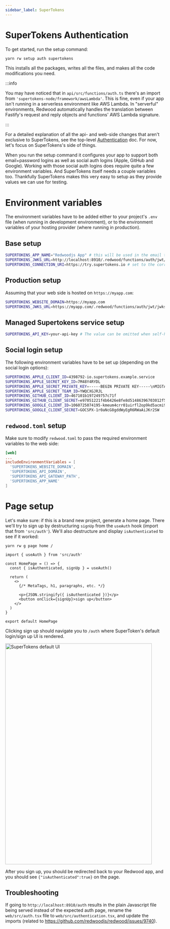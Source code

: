 ```yaml
---
sidebar_label: SuperTokens
---
```


# SuperTokens Authentication

To get started, run the setup command:

```bash
yarn rw setup auth supertokens
```

This installs all the packages, writes all the files, and makes all the code modifications you need.

:::info

You may have noticed that in `api/src/functions/auth.ts` there's an import from `'supertokens-node/framework/awsLambda'`. This is fine, even if your app isn't running in a serverless environment like AWS Lambda. In "serverful" environments, Redwood automatically handles the translation between Fastify's request and reply objects and functions' AWS Lambda signature.

:::

For a detailed explanation of all the api- and web-side changes that aren't exclusive to SuperTokens, see the top-level [Authentication](../authentication.md) doc.
For now, let's focus on SuperTokens's side of things.

When you run the setup command it configures your app to support both email+password logins as well as social auth logins (Apple, GitHub and Google). Working with those social auth logins does require quite a few environment variables. And SuperTokens itself needs a couple variables too. Thankfully SuperTokens makes this very easy to setup as they provide values we can use for testing.

# Environment variables

The environment variables have to be added either to your project's `.env` file (when running in development environment), or to the environment variables of your hosting provider (where running in production).

## Base setup

```bash
SUPERTOKENS_APP_NAME="Redwoodjs App" # this will be used in the email template for password reset or email verification emails.
SUPERTOKENS_JWKS_URL=http://localhost:8910/.redwood/functions/auth/jwt/jwks.json
SUPERTOKENS_CONNECTION_URI=https://try.supertokens.io # set to the correct connection uri
```

## Production setup

Assuming that your web side is hosted on `https://myapp.com`:

```bash
SUPERTOKENS_WEBSITE_DOMAIN=https://myapp.com
SUPERTOKENS_JWKS_URL=https://myapp.com/.redwood/functions/auth/jwt/jwks.json
```

## Managed Supertokens service setup

```bash
SUPERTOKENS_API_KEY=your-api-key # The value can be omitted when self-hosting Supertokens
```

## Social login setup
The following environment variables have to be set up (depending on the social login options):

```bash
SUPERTOKENS_APPLE_CLIENT_ID=4398792-io.supertokens.example.service
SUPERTOKENS_APPLE_SECRET_KEY_ID=7M48Y4RYDL
SUPERTOKENS_APPLE_SECRET_PRIVATE_KEY=-----BEGIN PRIVATE KEY-----\nMIGTAgEAMBMGByqGSM49AgEGCCqGSM49AwEHBHkwdwIBAQQgu8gXs+XYkqXD6Ala9Sf/iJXzhbwcoG5dMh1OonpdJUmgCgYIKoZIzj0DAQehRANCAASfrvlFbFCYqn3I2zeknYXLwtH30JuOKestDbSfZYxZNMqhF/OzdZFTV0zc5u5s3eN+oCWbnvl0hM+9IW0UlkdA\n-----END PRIVATE KEY-----
SUPERTOKENS_APPLE_SECRET_TEAM_ID=YWQCXGJRJL
SUPERTOKENS_GITHUB_CLIENT_ID=467101b197249757c71f
SUPERTOKENS_GITHUB_CLIENT_SECRET=e97051221f4b6426e8fe8d51486396703012f5bd
SUPERTOKENS_GOOGLE_CLIENT_ID=1060725074195-kmeum4crr01uirfl2op9kd5acmi9jutn.apps.googleusercontent.com
SUPERTOKENS_GOOGLE_CLIENT_SECRET=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
```

## `redwood.toml` setup

Make sure to modify `redwood.toml` to pass the required environment variables to the web side:

```toml
[web]
...
includeEnvironmentVariables = [
  'SUPERTOKENS_WEBSITE_DOMAIN',
  'SUPERTOKENS_API_DOMAIN',
  'SUPERTOKENS_API_GATEWAY_PATH',
  'SUPERTOKENS_APP_NAME'
]
```


# Page setup

Let's make sure: if this is a brand new project, generate a home page.
There we'll try to sign up by destructuring `signUp` from the `useAuth` hook (import that from `'src/auth'`). We'll also destructure and display `isAuthenticated` to see if it worked:

```
yarn rw g page home /
```

```tsx title="web/src/pages/HomePage.tsx"
import { useAuth } from 'src/auth'

const HomePage = () => {
  const { isAuthenticated, signUp } = useAuth()

  return (
    <>
      {/* MetaTags, h1, paragraphs, etc. */}

      <p>{JSON.stringify({ isAuthenticated })}</p>
      <button onClick={signUp}>sign up</button>
    </>
  )
}

export default HomePage
```

Clicking sign up should navigate you to `/auth` where SuperToken's default login/sign up UI is rendered.

<img width="463" height="696" alt="SuperTokens default UI" src="https://user-images.githubusercontent.com/30793/215893664-d367eb3d-566e-4541-a01a-5772d95cc9c7.png" />

After you sign up, you should be redirected back to your Redwood app, and you should see `{"isAuthenticated":true}` on the page.

## Troubleshooting

If going to `http://localhost:8910/auth` results in the plain Javascript file being served instead of the expected auth page, rename the `web/src/auth.tsx` file to `web/src/authentication.tsx`, and update the imports (related to https://github.com/redwoodjs/redwood/issues/9740).
